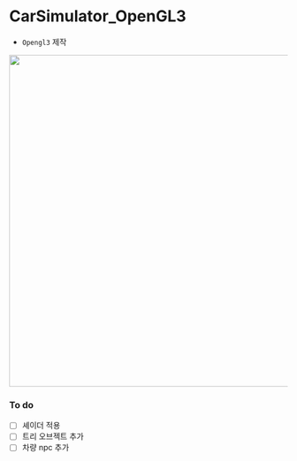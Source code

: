 # CarSimulator_OpenGL3

- `Opengl3` 제작
  
<img src="./demo2.gif" width="600">


### To do

- [ ] 셰이더 적용
- [ ] 트리 오브젝트 추가
- [ ] 차량 npc 추가